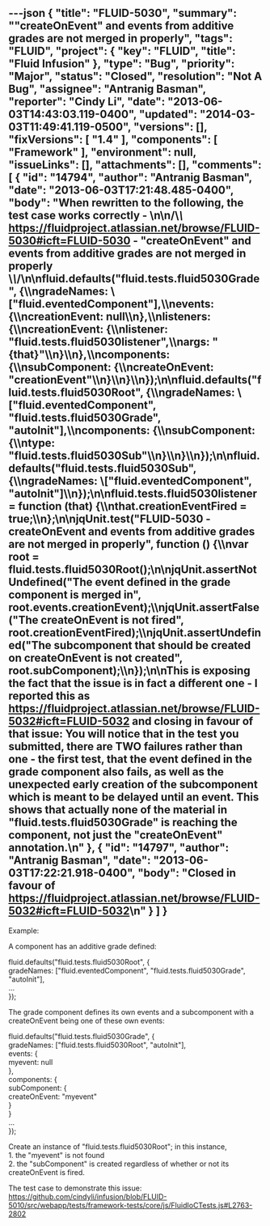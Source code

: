 ---json
{
  "title": "FLUID-5030",
  "summary": "\"createOnEvent\" and events from additive grades are not merged in properly",
  "tags": "FLUID",
  "project": {
    "key": "FLUID",
    "title": "Fluid Infusion"
  },
  "type": "Bug",
  "priority": "Major",
  "status": "Closed",
  "resolution": "Not A Bug",
  "assignee": "Antranig Basman",
  "reporter": "Cindy Li",
  "date": "2013-06-03T14:43:03.119-0400",
  "updated": "2014-03-03T11:49:41.119-0500",
  "versions": [],
  "fixVersions": [
    "1.4"
  ],
  "components": [
    "Framework"
  ],
  "environment": null,
  "issueLinks": [],
  "attachments": [],
  "comments": [
    {
      "id": "14794",
      "author": "Antranig Basman",
      "date": "2013-06-03T17:21:48.485-0400",
      "body": "When rewritten to the following, the test case works correctly -&#x20;\n\n/\\*\\* <https://fluidproject.atlassian.net/browse/FLUID-5030#icft=FLUID-5030> - \"createOnEvent\" and events from additive grades are not merged in properly \\*\\*/\n\nfluid.defaults(\"fluid.tests.fluid5030Grade\", {\\\ngradeNames: \\[\"fluid.eventedComponent\"],\\\nevents: {\\\ncreationEvent: null\\\n},\\\nlisteners: {\\\ncreationEvent: {\\\nlistener: \"fluid.tests.fluid5030listener\",\\\nargs: \"{that}\"\\\n}\\\n},\\\ncomponents: {\\\nsubComponent: {\\\ncreateOnEvent: \"creationEvent\"\\\n}\\\n}\\\n});\n\nfluid.defaults(\"fluid.tests.fluid5030Root\", {\\\ngradeNames: \\[\"fluid.eventedComponent\", \"fluid.tests.fluid5030Grade\", \"autoInit\"],\\\ncomponents: {\\\nsubComponent: {\\\ntype: \"fluid.tests.fluid5030Sub\"\\\n}\\\n}\\\n});\n\nfluid.defaults(\"fluid.tests.fluid5030Sub\", {\\\ngradeNames: \\[\"fluid.eventedComponent\", \"autoInit\"]\\\n});\n\nfluid.tests.fluid5030listener = function (that) {\\\nthat.creationEventFired = true;\\\n};\n\njqUnit.test(\"FLUID-5030 - createOnEvent and events from additive grades are not merged in properly\", function () {\\\nvar root = fluid.tests.fluid5030Root();\n\njqUnit.assertNotUndefined(\"The event defined in the grade component is merged in\", root.events.creationEvent);\\\njqUnit.assertFalse(\"The createOnEvent is not fired\", root.creationEventFired);\\\njqUnit.assertUndefined(\"The subcomponent that should be created on createOnEvent is not created\", root.subComponent);\\\n});\n\nThis is exposing the fact that the issue is in fact a different one - I reported this as <https://fluidproject.atlassian.net/browse/FLUID-5032#icft=FLUID-5032> and closing in favour of that issue: You will notice that in the test you submitted, there are TWO failures rather than one - the first test, that the event defined in the grade component also fails, as well as the unexpected early creation of the subcomponent which is meant to be delayed until an event. This shows that actually none of the material in \"fluid.tests.fluid5030Grade\" is reaching the component, not just the \"createOnEvent\" annotation.\n"
    },
    {
      "id": "14797",
      "author": "Antranig Basman",
      "date": "2013-06-03T17:22:21.918-0400",
      "body": "Closed in favour of <https://fluidproject.atlassian.net/browse/FLUID-5032#icft=FLUID-5032>\n"
    }
  ]
}
---
Example:

A component has an additive grade defined:

fluid.defaults("fluid.tests.fluid5030Root", {\
gradeNames: \["fluid.eventedComponent", "fluid.tests.fluid5030Grade", "autoInit"],\
...\
});

The grade component defines its own events and a subcomponent with a createOnEvent being one of these own events:

fluid.defaults("fluid.tests.fluid5030Grade", {\
gradeNames: \["fluid.tests.fluid5030Root", "autoInit"],\
events: {\
myevent: null\
},\
components: {\
subComponent: {\
createOnEvent: "myevent"\
}\
}\
...\
});

Create an instance of "fluid.tests.fluid5030Root"; in this instance, \
1\. the "myevent" is not found\
2\. the "subComponent" is created regardless of whether or not its createOnEvent is fired.

The test case to demonstrate this issue: <https://github.com/cindyli/infusion/blob/FLUID-5010/src/webapp/tests/framework-tests/core/js/FluidIoCTests.js#L2763-2802>

        